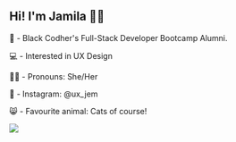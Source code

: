 Hi! I'm Jamila 👋🏽 
------------------------------------------------------------------------------------------------------------------------------------
🎉 - Black Codher's Full-Stack Developer Bootcamp Alumni.

💻 - Interested in UX Design

👍🏽 - Pronouns: She/Her

📱 - Instagram: @ux_jem

😸 - Favourite animal: Cats of course! 

![](https://media.giphy.com/media/VekcnHOwOI5So/giphy.gif)
